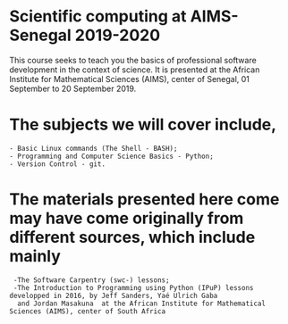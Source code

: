 # Scientific computing at AIMS- Senegal 2019-2020
This course seeks to teach you the basics of professional software development in the context of science. 
It is presented at the African Institute for Mathematical Sciences (AIMS), center of Senegal, 01 September to 20 September 2019.


 # The subjects we will cover include,

    - Basic Linux commands (The Shell - BASH);
    - Programming and Computer Science Basics - Python;
    - Version Control - git.
    
 # The materials presented here come may have come originally from different sources, which include mainly
 
     -The Software Carpentry (swc-) lessons;
     -The Introduction to Programming using Python (IPuP) lessons developped in 2016, by Jeff Sanders, Yaé Ulrich Gaba 
      and Jordan Masakuna  at the African Institute for Mathematical Sciences (AIMS), center of South Africa
     
